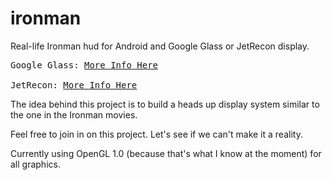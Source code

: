 ironman
=======

Real-life Ironman hud for Android and Google Glass or JetRecon display.

<pre>
Google Glass: <a href="http://www.google.com/glass/start/" target="_blank">More Info Here</a><br />
JetRecon: <a href="http://www.reconinstruments.com/products/jet/" target="_blank">More Info Here</a>
</pre>

The idea behind this project is to build a heads up display system similar to the one in the Ironman movies.

Feel free to join in on this project. Let's see if we can't make it a reality.

Currently using OpenGL 1.0 (because that's what I know at the moment) for all graphics.

